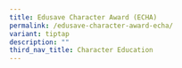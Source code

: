 ```yaml
---
title: Edusave Character Award (ECHA)
permalink: /edusave-character-award-echa/
variant: tiptap
description: ""
third_nav_title: Character Education
---
```

